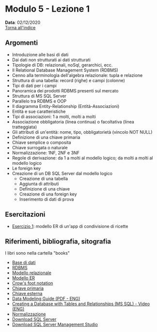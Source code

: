 # Modulo 5 - Lezione 1

__Data__: 02/12/2020  
[Torna all'indice](/README.md)  

## Argomenti

- Introduzione alle basi di dati
- Dai dati non strutturati ai dati strutturati
- Tipologie di DB: relazionali, noSql, gerarchici, ecc.
- Il Relational Database Management System (RDBMS)
- Cenno alla terminologia dell'algebra relazionale: tupla e relazione
- Struttura di una tabella: record (righe) e campi (colonne)
- Tipi di dati per i campi
- Panoramica dei prodotti RDBMS presenti sul mercato
- Struttura di MS SQL Server
- Parallelo tra RDBMS e OOP
- Il diagramma Entity-Relationship (Entità-Associazioni)
- Entità e sue caratteristiche
- Tipi di associazioni: 1 a molti, molti a molti
- Associazione obbligatoria (linea continua) o facoltativa (linea tratteggiata)
- Gli attributi di un'entità: nome, tipo, obbligatorietà (vincolo NOT NULL)
- Definizione di una chiave primaria
- Chiave semplice o composita
- Chiave surrogata o naturale
- Normalizzazione: 1NF, 2NF e 3NF
- Regole di derivazione: da 1 a molti al modello logico; da molti a molti al modello logico
- Le foreign key
- Creazione di un DB SQL Server dal modello logico
  - Creazione di una tabella
  - Aggiunta di attributi
  - Definizione di una chiave
  - Creazione di una foreign key
  - Inserimento di dati di prova

## Esercitazioni

- [Esercizio 1](/modulo-05/esercizio-1.md): modello ER di un'app di condivisione di ricette

## Riferimenti, bibliografia, sitografia

I libri sono nella cartella "books"

- [Base di dati](https://it.wikipedia.org/wiki/Base_di_dati)
- [RDBMS](https://it.wikipedia.org/wiki/Relational_database_management_system)
- [Modello relazionale](https://it.wikipedia.org/wiki/Modello_relazionale)
- [Modello ER](https://it.wikipedia.org/wiki/Modello_E-R)
- [Crow's foot notation](http://www2.cs.uregina.ca/~bernatja/crowsfoot.html)
- [Chiave primaria](https://en.wikipedia.org/wiki/Primary_key)
- [Chiave esterna](https://en.wikipedia.org/wiki/Foreign_key)
- [Data Modeling Guide (PDF - ENG)](/books/dataModelingGuide.pdf)
- [Creating a Database with Tables and Relationships (MS SQL) - Video (ENG)](https://www.youtube.com/watch?v=H7uGGg1BQ2Y)
- [Normalizzazione](https://it.wikipedia.org/wiki/Normalizzazione_(informatica))
- [Download SQL Server](https://www.microsoft.com/it-it/sql-server/sql-server-downloads)
- [Download SQL Server Management Studio](https://docs.microsoft.com/it-it/sql/ssms/download-sql-server-management-studio-ssms?view=sql-server-ver15#download-ssms)